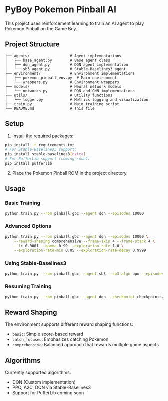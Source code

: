 # PyBoy Pokemon Pinball AI

This project uses reinforcement learning to train an AI agent to play Pokemon Pinball on the Game Boy.

## Project Structure

```
├── agents/                  # Agent implementations
│   ├── base_agent.py        # Base agent class
│   ├── dqn_agent.py         # DQN agent implementation
│   └── sb3_agent.py         # Stable-Baselines3 agent
├── environment/             # Environment implementations
│   ├── pokemon_pinball_env.py  # Main environment
│   └── wrappers.py          # Environment wrappers
├── models/                  # Neural network models
│   └── networks.py          # DQN and CNN implementations
├── utils/                   # Utility functions
│   └── logger.py            # Metrics logging and visualization
├── train.py                 # Main training script
└── README.md                # This file
```

## Setup

1. Install the required packages:

```bash
pip install -r requirements.txt
# For Stable-Baselines3 support:
pip install stable-baselines3[extra]
# For PufferLib support (coming soon):
pip install pufferlib
```

2. Place the Pokemon Pinball ROM in the project directory.

## Usage

### Basic Training

```bash
python train.py --rom pinball.gbc --agent dqn --episodes 10000
```

### Advanced Options

```bash
python train.py --rom pinball.gbc --agent dqn --episodes 10000 \
    --reward-shaping comprehensive --frame-skip 4 --frame-stack 4 \
    --lr 0.0001 --gamma 0.99 --exploration-rate 1.0 \
    --exploration-rate-min 0.05 --exploration-rate-decay 0.9999
```

### Using Stable-Baselines3

```bash
python train.py --rom pinball.gbc --agent sb3 --sb3-algo ppo --episodes 10000
```

### Resuming Training

```bash
python train.py --rom pinball.gbc --agent dqn --checkpoint checkpoints/my_model/pokemon_pinball_net_1.chkpt
```

## Reward Shaping

The environment supports different reward shaping functions:

- `basic`: Simple score-based reward
- `catch_focused`: Emphasizes catching Pokemon
- `comprehensive`: Balanced approach that rewards multiple game aspects

## Algorithms

Currently supported algorithms:
- DQN (Custom implementation)
- PPO, A2C, DQN via Stable-Baselines3
- Support for PufferLib coming soon